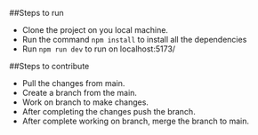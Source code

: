 ##Steps to run
- Clone the project on you local machine.
- Run the command `npm install` to install all the dependencies
- Run `npm run dev` to run on localhost:5173/

##Steps to contribute
- Pull the changes from main.
- Create a branch from the main.
- Work on branch to make changes.
- After completing the changes push the branch.
- After complete working on branch, merge the branch to main.
